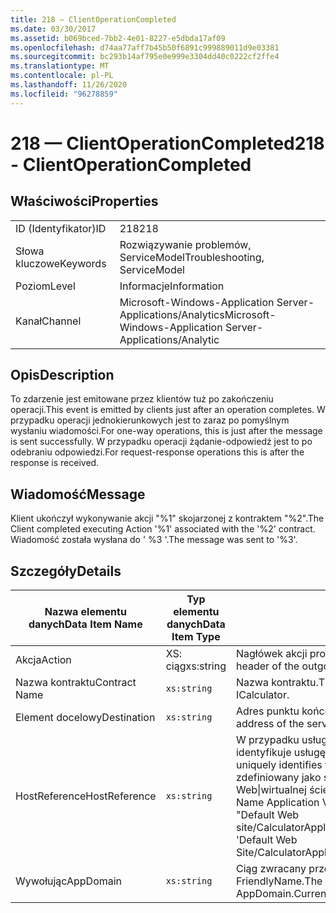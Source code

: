 ```yaml
---
title: 218 — ClientOperationCompleted
ms.date: 03/30/2017
ms.assetid: b069bced-7bb2-4e01-8227-e5dbda17af09
ms.openlocfilehash: d74aa77aff7b45b50f6891c999889011d9e03381
ms.sourcegitcommit: bc293b14af795e0e999e3304dd40c0222cf2ffe4
ms.translationtype: MT
ms.contentlocale: pl-PL
ms.lasthandoff: 11/26/2020
ms.locfileid: "96278859"
---
```

# <a name="218---clientoperationcompleted"></a><span data-ttu-id="ce221-102">218 — ClientOperationCompleted</span><span class="sxs-lookup"><span data-stu-id="ce221-102">218 - ClientOperationCompleted</span></span>

## <a name="properties"></a><span data-ttu-id="ce221-103">Właściwości</span><span class="sxs-lookup"><span data-stu-id="ce221-103">Properties</span></span>  
  
|||  
|-|-|  
|<span data-ttu-id="ce221-104">ID (Identyfikator)</span><span class="sxs-lookup"><span data-stu-id="ce221-104">ID</span></span>|<span data-ttu-id="ce221-105">218</span><span class="sxs-lookup"><span data-stu-id="ce221-105">218</span></span>|  
|<span data-ttu-id="ce221-106">Słowa kluczowe</span><span class="sxs-lookup"><span data-stu-id="ce221-106">Keywords</span></span>|<span data-ttu-id="ce221-107">Rozwiązywanie problemów, ServiceModel</span><span class="sxs-lookup"><span data-stu-id="ce221-107">Troubleshooting, ServiceModel</span></span>|  
|<span data-ttu-id="ce221-108">Poziom</span><span class="sxs-lookup"><span data-stu-id="ce221-108">Level</span></span>|<span data-ttu-id="ce221-109">Informacje</span><span class="sxs-lookup"><span data-stu-id="ce221-109">Information</span></span>|  
|<span data-ttu-id="ce221-110">Kanał</span><span class="sxs-lookup"><span data-stu-id="ce221-110">Channel</span></span>|<span data-ttu-id="ce221-111">Microsoft-Windows-Application Server-Applications/Analytics</span><span class="sxs-lookup"><span data-stu-id="ce221-111">Microsoft-Windows-Application Server-Applications/Analytic</span></span>|  
  
## <a name="description"></a><span data-ttu-id="ce221-112">Opis</span><span class="sxs-lookup"><span data-stu-id="ce221-112">Description</span></span>  

 <span data-ttu-id="ce221-113">To zdarzenie jest emitowane przez klientów tuż po zakończeniu operacji.</span><span class="sxs-lookup"><span data-stu-id="ce221-113">This event is emitted by clients just after an operation completes.</span></span> <span data-ttu-id="ce221-114">W przypadku operacji jednokierunkowych jest to zaraz po pomyślnym wysłaniu wiadomości.</span><span class="sxs-lookup"><span data-stu-id="ce221-114">For one-way operations, this is just after the message is sent successfully.</span></span> <span data-ttu-id="ce221-115">W przypadku operacji żądanie-odpowiedź jest to po odebraniu odpowiedzi.</span><span class="sxs-lookup"><span data-stu-id="ce221-115">For request-response operations this is after the response is received.</span></span>  
  
## <a name="message"></a><span data-ttu-id="ce221-116">Wiadomość</span><span class="sxs-lookup"><span data-stu-id="ce221-116">Message</span></span>  

 <span data-ttu-id="ce221-117">Klient ukończył wykonywanie akcji "%1" skojarzonej z kontraktem "%2".</span><span class="sxs-lookup"><span data-stu-id="ce221-117">The Client completed executing Action '%1' associated with the '%2' contract.</span></span> <span data-ttu-id="ce221-118">Wiadomość została wysłana do ' %3 '.</span><span class="sxs-lookup"><span data-stu-id="ce221-118">The message was sent to '%3'.</span></span>  
  
## <a name="details"></a><span data-ttu-id="ce221-119">Szczegóły</span><span class="sxs-lookup"><span data-stu-id="ce221-119">Details</span></span>  
  
|<span data-ttu-id="ce221-120">Nazwa elementu danych</span><span class="sxs-lookup"><span data-stu-id="ce221-120">Data Item Name</span></span>|<span data-ttu-id="ce221-121">Typ elementu danych</span><span class="sxs-lookup"><span data-stu-id="ce221-121">Data Item Type</span></span>|<span data-ttu-id="ce221-122">Opis</span><span class="sxs-lookup"><span data-stu-id="ce221-122">Description</span></span>|  
|--------------------|--------------------|-----------------|  
|<span data-ttu-id="ce221-123">Akcja</span><span class="sxs-lookup"><span data-stu-id="ce221-123">Action</span></span>|<span data-ttu-id="ce221-124">XS: ciąg</span><span class="sxs-lookup"><span data-stu-id="ce221-124">xs:string</span></span>|<span data-ttu-id="ce221-125">Nagłówek akcji protokołu SOAP wiadomości wychodzącej.</span><span class="sxs-lookup"><span data-stu-id="ce221-125">The SOAP action header of the outgoing message.</span></span>|  
|<span data-ttu-id="ce221-126">Nazwa kontraktu</span><span class="sxs-lookup"><span data-stu-id="ce221-126">Contract Name</span></span>|`xs:string`|<span data-ttu-id="ce221-127">Nazwa kontraktu.</span><span class="sxs-lookup"><span data-stu-id="ce221-127">The name of the contract.</span></span> <span data-ttu-id="ce221-128">Przykład: ICalculator.</span><span class="sxs-lookup"><span data-stu-id="ce221-128">Example: ICalculator.</span></span>|  
|<span data-ttu-id="ce221-129">Element docelowy</span><span class="sxs-lookup"><span data-stu-id="ce221-129">Destination</span></span>|`xs:string`|<span data-ttu-id="ce221-130">Adres punktu końcowego usługi, do którego wiadomość została wysłana.</span><span class="sxs-lookup"><span data-stu-id="ce221-130">The address of the service endpoint that the message was sent to.</span></span>|  
|<span data-ttu-id="ce221-131">HostReference</span><span class="sxs-lookup"><span data-stu-id="ce221-131">HostReference</span></span>|`xs:string`|<span data-ttu-id="ce221-132">W przypadku usług hostowanych w sieci Web to pole jednoznacznie identyfikuje usługę w hierarchii sieci Web.</span><span class="sxs-lookup"><span data-stu-id="ce221-132">For Web-hosted services, this field uniquely identifies the service in the Web hierarchy.</span></span> <span data-ttu-id="ce221-133">Jego format jest zdefiniowany jako ścieżka wirtualna aplikacji nazwa witryny sieci Web&#124;wirtualnej ścieżki usługi&#124;ServiceName '.</span><span class="sxs-lookup"><span data-stu-id="ce221-133">Its format is defined as 'Web Site Name Application Virtual Path&#124;Service Virtual Path&#124;ServiceName'.</span></span> <span data-ttu-id="ce221-134">Przykład: "Default Web site/CalculatorApplication&#124;/CalculatorService.svc&#124;CalculatorService".</span><span class="sxs-lookup"><span data-stu-id="ce221-134">Example: 'Default Web Site/CalculatorApplication&#124;/CalculatorService.svc&#124;CalculatorService'.</span></span>|  
|<span data-ttu-id="ce221-135">Wywołując</span><span class="sxs-lookup"><span data-stu-id="ce221-135">AppDomain</span></span>|`xs:string`|<span data-ttu-id="ce221-136">Ciąg zwracany przez element AppDomain. CurrentDomain —. FriendlyName.</span><span class="sxs-lookup"><span data-stu-id="ce221-136">The string returned by AppDomain.CurrentDomain.FriendlyName.</span></span>|
